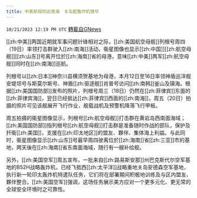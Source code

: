 ```yaml
---
title: 中美航母同巡南海　关岛配轰炸机慑华
---
```

`10/21/2023 12:19 PM UTC` [轉載自GNews](https://gnews.org/articles/1863140)

[[zh:中美]]两国近期就军事问题针锋相对之际，[[zh:美国航空母舰]]列根号周四（19日）率领打击群驶入[[zh:南海]]活动，衞星图像也显示[[zh:中国]][[zh:航空母舰]][[zh:山东]]号离开位於[[zh:海南]]省的母港，意味[[zh:中美]]两军[[zh:航空母舰]]同时在[[zh:南海]]巡航。

列根号以[[zh:日本]]神奈川县横须贺基地为母港，本月12日至16日率领神盾巡洋舰安堤坦号与斯莫尔斯号、神盾[[zh:驱逐舰]]肖普号访问[[zh:南韩]]釜山及镇海。根据[[zh:美国国防部]]发布的照片，列根号周三（18日）仍然在[[zh:菲律宾]]东面的[[zh:菲律宾海]]，翌日已经抵达[[zh:菲律宾]]西面的[[zh:南海]]，周五（20日）拍摄的照片可见该舰展开飞行作业，舰载战机及预警机降落飞行甲板。

周五拍摄的衞星图像显示，列根号[[zh:航空母舰]]打击群在黄岩岛西南面海域；[[zh:美国国防部]]指列根号[[zh:航空母舰]]打击群是准备随时作战的部队，保护及扞衞[[zh:美国]]，支援在[[zh:印太地区]]的盟友、夥伴、集体海上利益。与此同时，衞星图像显示[[zh:山东]]号最早周四驶离位於[[zh:海南]]省[[zh:三亚]]市的基地，两天後在[[zh:海南]]省东南面海域，随行有一艘补给舰。

另外，[[zh:美国空军]]周五宣布，一批来自[[zh:路易斯安那]]州巴克斯代尔空军基地的B52H战略轰炸机，已经飞抵西[[zh:太平洋]]战略重地关岛安德森空军基地，执行新一轮印太轰炸机特遣队任务，它们将在部署期间积极地训练及与区内盟友、夥伴整合。[[zh:美国空军]]强调，这场任务展示美方应对一个更多元化、更无常的全球安全环境时之可靠性。
